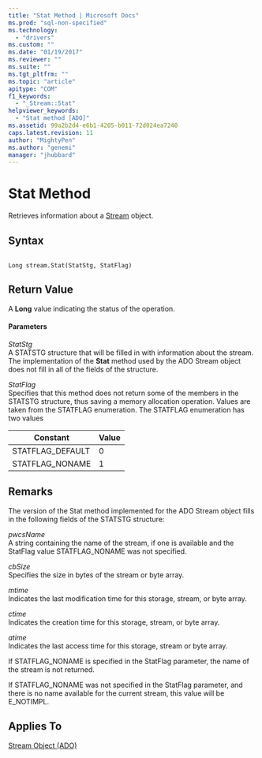 ```yaml
---
title: "Stat Method | Microsoft Docs"
ms.prod: "sql-non-specified"
ms.technology:
  - "drivers"
ms.custom: ""
ms.date: "01/19/2017"
ms.reviewer: ""
ms.suite: ""
ms.tgt_pltfrm: ""
ms.topic: "article"
apitype: "COM"
f1_keywords: 
  - "_Stream::Stat"
helpviewer_keywords: 
  - "Stat method [ADO]"
ms.assetid: 99a2b2d4-e6b1-4205-b011-72d024ea7240
caps.latest.revision: 11
author: "MightyPen"
ms.author: "genemi"
manager: "jhubbard"
---
```

# Stat Method
Retrieves information about a [Stream](../../../ado/reference/ado-api/stream-object-ado.md) object.  
  
## Syntax  
  
```  
  
Long stream.Stat(StatStg, StatFlag)  
```  
  
## Return Value  
 A **Long** value indicating the status of the operation.  
  
#### Parameters  
 *StatStg*  
 A STATSTG structure that will be filled in with information about the stream. The implementation of the **Stat** method used by the ADO Stream object does not fill in all of the fields of the structure.  
  
 *StatFlag*  
 Specifies that this method does not return some of the members in the STATSTG structure, thus saving a memory allocation operation. Values are taken from the STATFLAG enumeration. The STATFLAG enumeration has two values  
  
|Constant|Value|  
|--------------|-----------|  
|STATFLAG_DEFAULT|0|  
|STATFLAG_NONAME|1|  
  
## Remarks  
 The version of the Stat method implemented for the ADO Stream object fills in the following fields of the STATSTG structure:  
  
 *pwcsName*  
 A string containing the name of the stream, if one is available and the StatFlag value STATFLAG_NONAME was not specified.  
  
 *cbSize*  
 Specifies the size in bytes of the stream or byte array.  
  
 *mtime*  
 Indicates the last modification time for this storage, stream, or byte array.  
  
 *ctime*  
 Indicates the creation time for this storage, stream, or byte array.  
  
 *atime*  
 Indicates the last access time for this storage, stream or byte array.  
  
 If STATFLAG_NONAME is specified in the StatFlag parameter, the name of the stream is not returned.  
  
 If STATFLAG_NONAME was not specified in the StatFlag parameter, and there is no name available for the current stream, this value will be E_NOTIMPL.  
  
## Applies To  
 [Stream Object (ADO)](../../../ado/reference/ado-api/stream-object-ado.md)